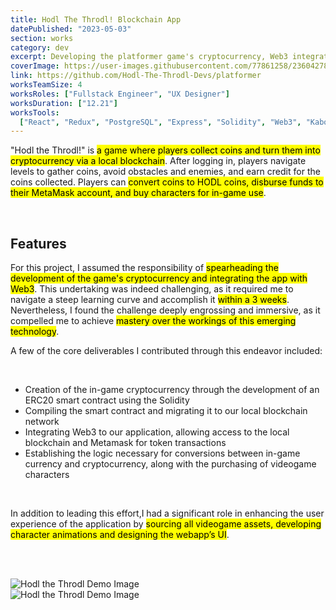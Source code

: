 ```yaml
---
title: Hodl The Throdl! Blockchain App
datePublished: "2023-05-03"
section: works
category: dev
excerpt: Developing the platformer game's cryptocurrency, Web3 integration, and UI.
coverImage: https://user-images.githubusercontent.com/77861258/236042787-557a5bbd-c7b4-47fd-852e-d3eba499b978.jpg
link: https://github.com/Hodl-The-Throdl-Devs/platformer
worksTeamSize: 4
worksRoles: ["Fullstack Engineer", "UX Designer"]
worksDuration: ["12.21"]
worksTools:
  ["React", "Redux", "PostgreSQL", "Express", "Solidity", "Web3", "KaboomJS"]
---
```


"Hodl the Throdl!" is <mark>a game where players collect coins and turn them into cryptocurrency via a local blockchain</mark>. After logging in, players navigate levels to gather coins, avoid obstacles and enemies, and earn credit for the coins collected. Players can <mark>convert coins to HODL coins, disburse funds to their MetaMask account, and buy characters for in-game use</mark>.

<br/>

## Features

For this project, I assumed the responsibility of <mark>spearheading the development of the game's cryptocurrency and integrating the app with Web3</mark>. This undertaking was indeed challenging, as it required me to navigate a steep learning curve and accomplish it <mark>within a 3 weeks</mark>. Nevertheless, I found the challenge deeply engrossing and immersive, as it compelled me to achieve <mark>mastery over the workings of this emerging technology</mark>.

A few of the core deliverables I contributed through this endeavor included:

<br/>

- Creation of the in-game cryptocurrency through the development of an ERC20 smart contract using the Solidity
- Compiling the smart contract and migrating it to our local blockchain network
- Integrating Web3 to our application, allowing access to the local blockchain and Metamask for token transactions
- Establishing the logic necessary for conversions between in-game currency and cryptocurrency, along with the purchasing of videogame characters

<br/>

In addition to leading this effort,I had a significant role in enhancing the user experience of the application by <mark>sourcing all videogame assets, developing character animations and designing the webapp’s UI</mark>.

<br/>
<br/>

<Image 
    src="https://user-images.githubusercontent.com/77861258/236042855-6b326bca-d023-4fe8-a3a8-ac98300e3546.png"
    alt="Hodl the Throdl Demo Image" 
    aspectRatio="4:3"
/>
<br/>
<Image
    src="https://user-images.githubusercontent.com/77861258/236042878-b7889448-4660-488c-89ce-5b99e536aa06.png"
    alt="Hodl the Throdl Demo Image" 
    aspectRatio="4:3"
/>
